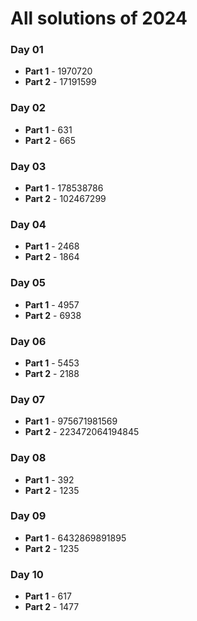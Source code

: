 # All solutions of 2024

### Day 01

- **Part 1** - 1970720
- **Part 2** - 17191599

### Day 02

- **Part 1** - 631
- **Part 2** - 665

### Day 03

- **Part 1** - 178538786
- **Part 2** - 102467299

### Day 04

- **Part 1** - 2468
- **Part 2** - 1864

### Day 05

- **Part 1** - 4957
- **Part 2** - 6938

### Day 06

- **Part 1** - 5453
- **Part 2** - 2188

### Day 07

- **Part 1** - 975671981569
- **Part 2** - 223472064194845

### Day 08

- **Part 1** - 392
- **Part 2** - 1235

### Day 09

- **Part 1** - 6432869891895
- **Part 2** - 1235

### Day 10

- **Part 1** - 617
- **Part 2** - 1477